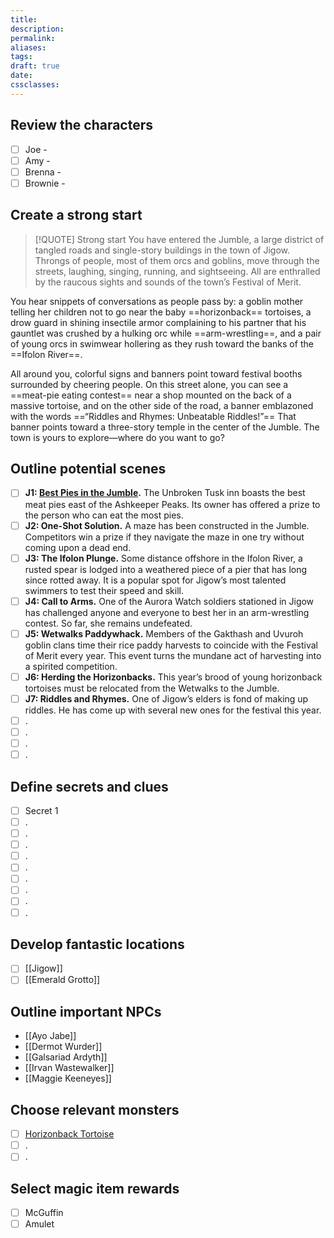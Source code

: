```yaml
---
title: 
description: 
permalink: 
aliases: 
tags: 
draft: true
date: 
cssclasses:
---
```

##  Review the characters

- [ ] Joe - 
- [ ] Amy - 
- [ ] Brenna - 
- [ ] Brownie - 

##  Create a strong start

> [!QUOTE] Strong start
> You have entered the Jumble, a large district of tangled roads and single-story buildings in the town of Jigow. Throngs of people, most of them orcs and goblins, move through the streets, laughing, singing, running, and sightseeing. All are enthralled by the raucous sights and sounds of the town’s Festival of Merit.
>
You hear snippets of conversations as people pass by: a goblin mother telling her children not to go near the baby ==horizonback== tortoises, a drow guard in shining insectile armor complaining to his partner that his gauntlet was crushed by a hulking orc while ==arm-wrestling==, and a pair of young orcs in swimwear hollering as they rush toward the banks of the ==Ifolon River==.
>
All around you, colorful signs and banners point toward festival booths surrounded by cheering people. On this street alone, you can see a ==meat-pie eating contest== near a shop mounted on the back of a massive tortoise, and on the other side of the road, a banner emblazoned with the words ==“Riddles and Rhymes: Unbeatable Riddles!”== That banner points toward a three-story temple in the center of the Jumble. The town is yours to explore—where do you want to go?

##  Outline potential scenes

- [ ] **J1: [Best Pies in the Jumble](https://www.dndbeyond.com/sources/dnd/cotn/a-fateful-competition#J1BestPiesintheJumble).** The Unbroken Tusk inn boasts the best meat pies east of the Ashkeeper Peaks. Its owner has offered a prize to the person who can eat the most pies.
- [ ] **J2: One-Shot Solution.** A maze has been constructed in the Jumble. Competitors win a prize if they navigate the maze in one try without coming upon a dead end.
- [ ] **J3: The Ifolon Plunge.** Some distance offshore in the Ifolon River, a rusted spear is lodged into a weathered piece of a pier that has long since rotted away. It is a popular spot for Jigow’s most talented swimmers to test their speed and skill.
- [ ] **J4: Call to Arms.** One of the Aurora Watch soldiers stationed in Jigow has challenged anyone and everyone to best her in an arm-wrestling contest. So far, she remains undefeated.
- [ ] **J5: Wetwalks Paddywhack.** Members of the Gakthash and Uvuroh goblin clans time their rice paddy harvests to coincide with the Festival of Merit every year. This event turns the mundane act of harvesting into a spirited competition.
- [ ] **J6: Herding the Horizonbacks.** This year’s brood of young horizonback tortoises must be relocated from the Wetwalks to the Jumble.
- [ ] **J7: Riddles and Rhymes.** One of Jigow’s elders is fond of making up riddles. He has come up with several new ones for the festival this year.
- [ ] .
- [ ] .
- [ ] .
- [ ] .

##  Define secrets and clues

- [ ] Secret 1
- [ ] .
- [ ] .
- [ ] .
- [ ] .
- [ ] .
- [ ] .
- [ ] .
- [ ] .
- [ ] .

##  Develop fantastic locations

- [ ] [[Jigow]] 
- [ ] [[Emerald Grotto]] 

##  Outline important NPCs

- [[Ayo Jabe]] 
- [[Dermot Wurder]] 
- [[Galsariad Ardyth]] 
- [[Irvan Wastewalker]] 
- [[Maggie Keeneyes]] 

##  Choose relevant monsters

- [ ] [Horizonback Tortoise](https://www.dndbeyond.com/sources/dnd/egtw/wildemount-bestiary#HorizonbackTortoise) 
- [ ] .
- [ ] .

##  Select magic item rewards

- [ ] McGuffin
- [ ] Amulet